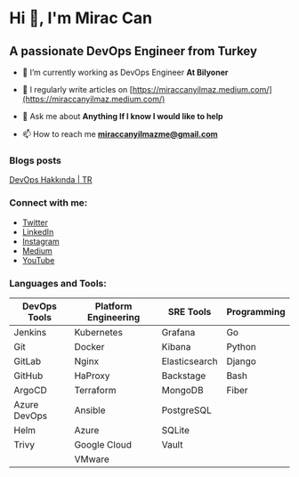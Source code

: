 # Hi 👋, I'm Mirac Can
## A passionate DevOps Engineer from Turkey

- 🔭 I’m currently working as DevOps Engineer **At Bilyoner**

- 📝 I regularly write articles on [https://miraccanyilmaz.medium.com/](https://miraccanyilmaz.medium.com/)

- 💬 Ask me about **Anything If I know I would like to help**

- 📫 How to reach me **miraccanyilmazme@gmail.com**

### Blogs posts
<!-- BLOG-POST-LIST:START -->
[DevOps Hakkında | TR](https://miraccanyilmaz.medium.com/devops-hakkında-17dd45c0204d)
<!-- BLOG-POST-LIST:END -->

### Connect with me:
- [Twitter](https://twitter.com/miraccan00)
- [LinkedIn](https://linkedin.com/in/mirac-can-yilmaz)
- [Instagram](https://instagram.com/miraccan00)
- [Medium](https://medium.com/@miraccanyilmaz)
- [YouTube](https://www.youtube.com/c/@miraccan00)

### Languages and Tools:

| DevOps Tools              | Platform Engineering    | SRE Tools             | Programming        |
|--------------------------|------------------------|----------------------|-------------------|
| Jenkins                   | Kubernetes              | Grafana               | Go                  |
| Git                       | Docker                  | Kibana                | Python              |
| GitLab                    | Nginx                   | Elasticsearch         | Django              |
| GitHub                    | HaProxy                 | Backstage             | Bash                |
| ArgoCD                    | Terraform               | MongoDB               | Fiber               |
| Azure DevOps              | Ansible                 | PostgreSQL            |                     |
| Helm                      | Azure                   | SQLite                |                     |
| Trivy                     | Google Cloud            | Vault                 |                     |
|                           | VMware                  |                       |                     |


